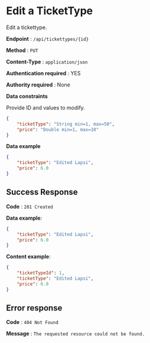 # Edit a TicketType

Edit a tickettype.

**Endpoint** : `/api/tickettypes/{id}`

**Method** : `PUT`

**Content-Type** : `application/json`

**Authentication required** : YES

**Authority required** : None

**Data constraints**

Provide ID and values to modify.

```json
{
    "ticketType": "String min=1, max=50",
    "price": "Double min=1, max=10"
}
```

**Data example**

```json
{
    "ticketType": "Edited Lapsi",
    "price": 6.0
}
```

## Success Response

**Code** : `201 Created`

**Data example**:

```json
{
    "ticketType": "Edited Lapsi",
    "price": 6.0
}
```

**Content example**:

```json
{
    "ticketTypeId": 1,
    "ticketType": "Edited Lapsi",
    "price": 6.0
}
```

## Error response  

**Code** : `404 Not Found`  

**Message** : `The requested resource could not be found.`
